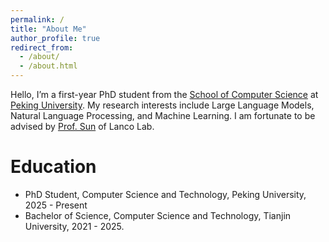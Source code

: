 ```yaml
---
permalink: /
title: "About Me"
author_profile: true
redirect_from: 
  - /about/
  - /about.html
---
```

Hello, I’m a first-year PhD student from the [School of Computer Science](https://cs.pku.edu.cn/) at [Peking University](https://www.pku.edu.cn/). My research interests include Large Language Models, Natural Language Processing, and Machine Learning. I am fortunate to be advised by [Prof. Sun](https://xusun26.github.io/)
 of Lanco Lab.

# Education

* PhD Student, Computer Science and Technology, Peking University, 2025 - Present
* Bachelor of Science, Computer Science and Technology, Tianjin University, 2021 - 2025.
